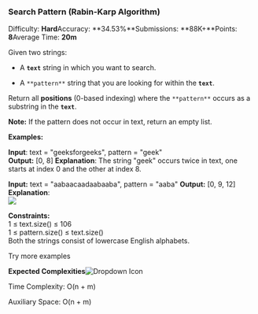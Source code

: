 ### Search Pattern (Rabin-Karp Algorithm)

Difficulty: **Hard**Accuracy: **34.53%**Submissions: **88K+**Points: **8**Average Time: **20m**

Given two strings:

*   A **`text`** string in which you want to search.
    
*   A `**pattern**` string that you are looking for within the **`text`**.
    

Return all **positions** (0-based indexing) where the `**pattern**` occurs as a substring in the **`text`**.

**Note:** If the pattern does not occur in text, return an empty list.

**Examples:**

**Input**: text = "geeksforgeeks", pattern = "geek"  
**Output:** \[0, 8\]
**Explanation**: The string "geek" occurs twice in text, one starts at index 0 and the other at index 8.

**Input:** text = "aabaacaadaabaaba", pattern = "aaba"
**Output:** \[0, 9, 12\]
**Explanation**:   
![](https://media.geeksforgeeks.org/img-practice/prod/addEditProblem/897091/Web/Other/blobid0_1753437427.jpg) 

**Constraints:**  
1 ≤ text.size() ≤ 106  
1 ≤ pattern.size() ≤ text.size()  
Both the strings consist of lowercase English alphabets.

Try more examples

**Expected Complexities**![Dropdown Icon](https://media.geeksforgeeks.org/img-practice/prod/courses/3454/Web/Content/Vector_1743491619.png)

Time Complexity: O(n + m)

Auxiliary Space: O(n + m)

